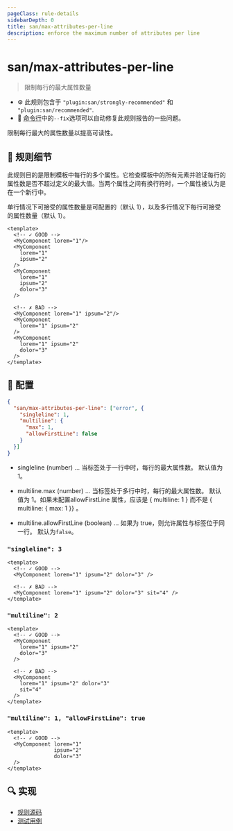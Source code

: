 ```yaml
---
pageClass: rule-details
sidebarDepth: 0
title: san/max-attributes-per-line
description: enforce the maximum number of attributes per line
---
```

# san/max-attributes-per-line
> 限制每行的最大属性数量

- :gear: 此规则包含于 `"plugin:san/strongly-recommended"` 和 `"plugin:san/recommended"`.
- :wrench: [命令行](https://eslint.org/docs/user-guide/command-line-interface#fixing-problems)中的`--fix`选项可以自动修复此规则报告的一些问题。

限制每行最大的属性数量以提高可读性。

## :book: 规则细节

此规则目的是限制模板中每行的多个属性。它检查模板中的所有元素并验证每行的属性数是否不超过定义的最大值。当两个属性之间有换行符时，一个属性被认为是在一个新行中。

单行情况下可接受的属性数量是可配置的（默认 1），以及多行情况下每行可接受的属性数量（默认 1）。

<eslint-code-block fix :rules="{'san/max-attributes-per-line': ['error']}">

```vue
<template>
  <!-- ✓ GOOD -->
  <MyComponent lorem="1"/>
  <MyComponent
    lorem="1"
    ipsum="2"
  />
  <MyComponent
    lorem="1"
    ipsum="2"
    dolor="3"
  />

  <!-- ✗ BAD -->
  <MyComponent lorem="1" ipsum="2"/>
  <MyComponent
    lorem="1" ipsum="2"
  />
  <MyComponent
    lorem="1" ipsum="2"
    dolor="3"
  />
</template>
```

</eslint-code-block>

## :wrench: 配置

```json
{
  "san/max-attributes-per-line": ["error", {
    "singleline": 1,
    "multiline": {
      "max": 1,
      "allowFirstLine": false
    }
  }]
}
```

- singleline (number) ... 当标签处于一行中时，每行的最大属性数。 默认值为 1。

- multiline.max (number) ... 当标签处于多行中时，每行的最大属性数。 默认值为 1。如果未配置allowFirstLine 属性，应该是 { multiline: 1 } 而不是 { multiline: { max: 1 }} 。

- multiline.allowFirstLine (boolean) ... 如果为 true，则允许属性与标签位于同一行。 默认为`false`。

### `"singleline": 3`

<eslint-code-block fix :rules="{'san/max-attributes-per-line': ['error', {singleline: 3}]}">

```vue
<template>
  <!-- ✓ GOOD -->
  <MyComponent lorem="1" ipsum="2" dolor="3" />

  <!-- ✗ BAD -->
  <MyComponent lorem="1" ipsum="2" dolor="3" sit="4" />
</template>
```

</eslint-code-block>

### `"multiline": 2`

<eslint-code-block fix :rules="{'san/max-attributes-per-line': ['error', {multiline: 2}]}">

```vue
<template>
  <!-- ✓ GOOD -->
  <MyComponent
    lorem="1" ipsum="2"
    dolor="3"
  />

  <!-- ✗ BAD -->
  <MyComponent
    lorem="1" ipsum="2" dolor="3"
    sit="4"
  />
</template>
```

</eslint-code-block>

### `"multiline": 1, "allowFirstLine": true`

<eslint-code-block fix :rules="{'san/max-attributes-per-line': ['error', {multiline: { allowFirstLine: true }}]}">

```vue
<template>
  <!-- ✓ GOOD -->
  <MyComponent lorem="1"
               ipsum="2"
               dolor="3"
  />
</template>
```

</eslint-code-block>

## :mag: 实现

- [规则源码](https://github.com/ecomfe/eslint-plugin-san/blob/main/lib/rules/max-attributes-per-line.js)
- [测试用例](https://github.com/ecomfe/eslint-plugin-san/tree/main/__tests__/lib/rules/max-attributes-per-line.test.js)
